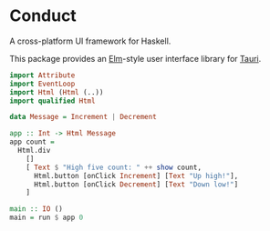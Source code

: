 # Conduct
A cross-platform UI framework for Haskell.

This package provides an [Elm](https://elm-lang.org)-style
user interface library for [Tauri](https://tauri.app).

```hs
import Attribute
import EventLoop
import Html (Html (..))
import qualified Html

data Message = Increment | Decrement

app :: Int -> Html Message
app count =
  Html.div
    []
    [ Text $ "High five count: " ++ show count,
      Html.button [onClick Increment] [Text "Up high!"],
      Html.button [onClick Decrement] [Text "Down low!"]
    ]

main :: IO ()
main = run $ app 0
```